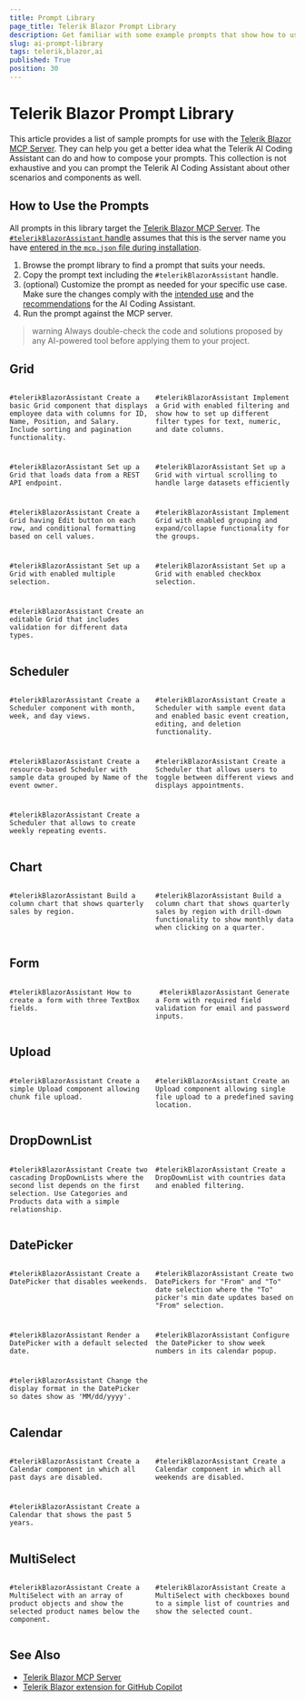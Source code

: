 ```yaml
---
title: Prompt Library
page_title: Telerik Blazor Prompt Library
description: Get familiar with some example prompts that show how to use the Telerik AI Coding Assistant for better developer productivity.
slug: ai-prompt-library
tags: telerik,blazor,ai
published: True
position: 30
---
```


# Telerik Blazor Prompt Library

This article provides a list of sample prompts for use with the [Telerik Blazor MCP Server](slug:ai-mcp-server). They can help you get a better idea what the Telerik AI Coding Assistant can do and how to compose your prompts. This collection is not exhaustive and you can prompt the Telerik AI Coding Assistant about other scenarios and components as well.

## How to Use the Prompts

All prompts in this library target the [Telerik Blazor MCP Server](slug:ai-mcp-server). The [`#telerikBlazorAssistant` handle](slug:ai-mcp-server#usage) assumes that this is the server name you have [entered in the `mcp.json` file during installation](slug:ai-mcp-server#installation).

1. Browse the prompt library to find a prompt that suits your needs.
2. Copy the prompt text including the `#telerikBlazorAssistant` handle.
3. (optional) Customize the prompt as needed for your specific use case. Make sure the changes comply with the [intended use](slug:ai-overview#intended-use) and the [recommendations](slug:ai-overview#recommendations) for the AI Coding Assistant.
4. Run the prompt against the MCP server.

>warning Always double-check the code and solutions proposed by any AI-powered tool before applying them to your project.

## Grid

<div style="display: grid; gap: 10px; grid-template-columns: 1fr 1fr;">

````TEXT.skip-repl
#telerikBlazorAssistant Create a basic Grid component that displays employee data with columns for ID, Name, Position, and Salary. Include sorting and pagination functionality.
````

````TEXT.skip-repl
#telerikBlazorAssistant Implement a Grid with enabled filtering and show how to set up different filter types for text, numeric, and date columns.
````

````TEXT.skip-repl
#telerikBlazorAssistant Set up a Grid that loads data from a REST API endpoint.
````

````TEXT.skip-repl
#telerikBlazorAssistant Set up a Grid with virtual scrolling to handle large datasets efficiently
````

````TEXT.skip-repl
#telerikBlazorAssistant Create a Grid having Edit button on each row, and conditional formatting based on cell values.
````

````TEXT.skip-repl
#telerikBlazorAssistant Implement Grid with enabled grouping and expand/collapse functionality for the groups.
````

````TEXT.skip-repl
#telerikBlazorAssistant Set up a Grid with еnabled multiple selection.
````

````TEXT.skip-repl
#telerikBlazorAssistant Set up a Grid with еnabled checkbox selection. 
````

````TEXT.skip-repl
#telerikBlazorAssistant Create an editable Grid that includes validation for different data types.
````

</div>

## Scheduler

<div style="display: grid; gap: 10px; grid-template-columns: 1fr 1fr;">

````TEXT.skip-repl
#telerikBlazorAssistant Create a Scheduler component with month, week, and day views.
````

````TEXT.skip-repl
#telerikBlazorAssistant Create a Scheduler with sample event data and enabled basic event creation, editing, and deletion functionality.
````

````TEXT.skip-repl
#telerikBlazorAssistant Create a resource-based Scheduler with sample data grouped by Name of the event owner.
````

````TEXT.skip-repl
#telerikBlazorAssistant Create a Scheduler that allows users to toggle between different views and displays appointments.
````

````TEXT.skip-repl
#telerikBlazorAssistant Create a Scheduler that allows to create weekly repeating events.
````

</div>

## Chart

<div style="display: grid; gap: 10px; grid-template-columns: 1fr 1fr;">

````TEXT.skip-repl
#telerikBlazorAssistant Build a column chart that shows quarterly sales by region.
````

````TEXT.skip-repl
#telerikBlazorAssistant Build a column chart that shows quarterly sales by region with drill-down functionality to show monthly data when clicking on a quarter.
````

</div>

## Form

<div style="display: grid; gap: 10px; grid-template-columns: 1fr 1fr;">

````TEXT.skip-repl
#telerikBlazorAssistant How to create a form with three TextBox fields.
````

````TEXT.skip-repl
 #telerikBlazorAssistant Generate a Form with required field validation for email and password inputs.
````

</div>

## Upload

<div style="display: grid; gap: 10px; grid-template-columns: 1fr 1fr;">

````TEXT.skip-repl
#telerikBlazorAssistant Create a simple Upload component allowing chunk file upload.
````

````TEXT.skip-repl
#telerikBlazorAssistant Create an Upload component allowing single file upload to a predefined saving location.
````

</div>

## DropDownList

<div style="display: grid; gap: 10px; grid-template-columns: 1fr 1fr;">

````TEXT.skip-repl
#telerikBlazorAssistant Create two cascading DropDownLists where the second list depends on the first selection. Use Categories and Products data with a simple relationship.
````

````TEXT.skip-repl
#telerikBlazorAssistant Create a DropDownList with countries data and enabled filtering.
````

</div>

## DatePicker

<div style="display: grid; gap: 10px; grid-template-columns: 1fr 1fr;">

````TEXT.skip-repl
#telerikBlazorAssistant Create a DatePicker that disables weekends.
````

````TEXT.skip-repl
#telerikBlazorAssistant Create two DatePickers for "From" and "To" date selection where the "To" picker's min date updates based on "From" selection.
````

````TEXT.skip-repl
#telerikBlazorAssistant Render a DatePicker with a default selected date.
````

````TEXT.skip-repl
#telerikBlazorAssistant Configure the DatePicker to show week numbers in its calendar popup.
````

````TEXT.skip-repl
#telerikBlazorAssistant Change the display format in the DatePicker so dates show as 'MM/dd/yyyy'.
````

</div>

## Calendar

<div style="display: grid; gap: 10px; grid-template-columns: 1fr 1fr;">

````TEXT.skip-repl
#telerikBlazorAssistant Create a Calendar component in which all past days are disabled.
````

````TEXT.skip-repl
#telerikBlazorAssistant Create a Calendar component in which all weekends are disabled.
````

````TEXT.skip-repl
#telerikBlazorAssistant Create a Calendar that shows the past 5 years.
````

</div>

## MultiSelect

<div style="display: grid; gap: 10px; grid-template-columns: 1fr 1fr;">

````TEXT.skip-repl
#telerikBlazorAssistant Create a MultiSelect with an array of product objects and show the selected product names below the component.
````

````TEXT.skip-repl
#telerikBlazorAssistant Create a MultiSelect with checkboxes bound to a simple list of countries and show the selected count.
````

</div>

## See Also 

* [Telerik Blazor MCP Server](slug:ai-mcp-server)
* [Telerik Blazor extension for GitHub Copilot](slug:ai-copilot-extension)
